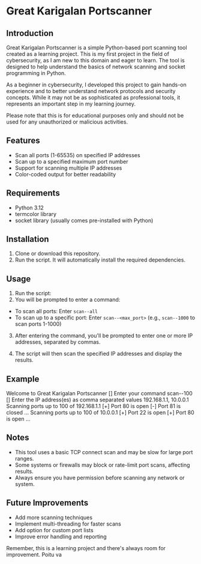 # Great Karigalan Portscanner

## Introduction

Great Karigalan Portscanner is a simple Python-based port scanning tool created as a learning project. This is my first project in the field of cybersecurity, as I am new to this domain and eager to learn. The tool is designed to help understand the basics of network scanning and socket programming in Python. 

As a beginner in cybersecurity, I developed this project to gain hands-on experience and to better understand network protocols and security concepts. While it may not be as sophisticated as professional tools, it represents an important step in my learning journey.

Please note that this is for educational purposes only and should not be used for any unauthorized or malicious activities.

## Features

- Scan all ports (1-65535) on specified IP addresses
- Scan up to a specified maximum port number
- Support for scanning multiple IP addresses
- Color-coded output for better readability

## Requirements

- Python 3.12
- termcolor library
- socket library (usually comes pre-installed with Python)

## Installation

1. Clone or download this repository.
2. Run the script. It will automatically install the required dependencies.

## Usage

1. Run the script:
2. You will be prompted to enter a command:
- To scan all ports: Enter `scan--all`
- To scan up to a specific port: Enter `scan--<max_port>` (e.g., `scan--1000` to scan ports 1-1000)

3. After entering the command, you'll be prompted to enter one or more IP addresses, separated by commas.

4. The script will then scan the specified IP addresses and display the results.

## Example
Welcome to Great Karigalan Portscanner
[] Enter your command scan--100
[] Enter the IP address(es) as comma separated values 192.168.1.1, 10.0.0.1
Scanning ports up to 100 of 192.168.1.1
[+] Port 80 is open
[-] Port 81 is closed
...
Scanning ports up to 100 of 10.0.0.1
[+] Port 22 is open
[+] Port 80 is open
...
## Notes

- This tool uses a basic TCP connect scan and may be slow for large port ranges.
- Some systems or firewalls may block or rate-limit port scans, affecting results.
- Always ensure you have permission before scanning any network or system.

## Future Improvements

- Add more scanning techniques
- Implement multi-threading for faster scans
- Add option for custom port lists
- Improve error handling and reporting

Remember, this is a learning project and there's always room for improvement. Poitu va
